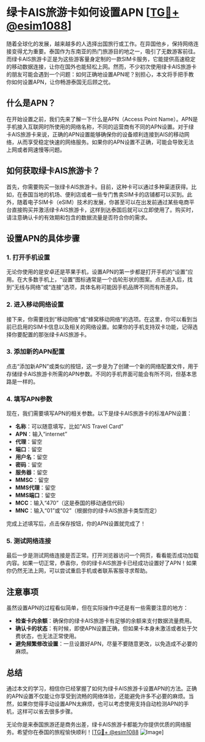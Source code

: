 # 绿卡AIS旅游卡如何设置APN [[TG💪+ @esim1088](https://t.me/s/esim1088)]

随着全球化的发展，越来越多的人选择出国旅行或工作。在异国他乡，保持网络连接变得尤为重要。泰国作为东南亚的热门旅游目的地之一，吸引了无数游客前往。而绿卡AIS旅游卡正是为这些游客量身定制的一款SIM卡服务，它能提供高速稳定的移动数据连接，让你在国外也能轻松上网。然而，不少初次使用绿卡AIS旅游卡的朋友可能会遇到一个问题：如何正确地设置APN呢？别担心，本文将手把手教你如何设置APN，让你畅游泰国无后顾之忧。

## 什么是APN？

在开始设置之前，我们先来了解一下什么是APN（Access Point Name）。APN是手机接入互联网时所使用的网络名称，不同的运营商有不同的APN设置。对于绿卡AIS旅游卡来说，正确的APN设置能够确保你的设备顺利连接到AIS的移动网络，从而享受稳定快速的网络服务。如果你的APN设置不正确，可能会导致无法上网或者网速慢等问题。

## 如何获取绿卡AIS旅游卡？

首先，你需要购买一张绿卡AIS旅游卡。目前，这种卡可以通过多种渠道获得。比如，在泰国当地的机场、便利店或者一些专门售卖SIM卡的店铺都可以买到。此外，随着电子SIM卡（eSIM）技术的发展，你甚至可以在出发前通过某些电商平台直接购买并激活绿卡AIS旅游卡，这样到达泰国后就可以立即使用了。购买时，请注意确认卡的有效期和包含的数据流量是否符合你的需求。

## 设置APN的具体步骤

### 1. 打开手机设置

无论你使用的是安卓还是苹果手机，设置APN的第一步都是打开手机的“设置”应用。在大多数手机上，“设置”图标通常是一个齿轮形状的图案。点击进入后，找到“无线与网络”或“连接”选项，具体名称可能因手机品牌不同而有所差异。

### 2. 进入移动网络设置

接下来，你需要找到“移动网络”或“蜂窝移动网络”的选项。在这里，你可以看到当前已启用的SIM卡信息以及相关的网络设置。如果你的手机支持双卡功能，记得选择你要配置的那张绿卡AIS旅游卡。

### 3. 添加新的APN配置

点击“添加新APN”或类似的按钮，这一步是为了创建一个新的网络配置文件，用于存储绿卡AIS旅游卡所需的APN参数。不同的手机界面可能会有所不同，但基本思路是一样的。

### 4. 填写APN参数

现在，我们需要填写APN的相关参数。以下是绿卡AIS旅游卡的标准APN设置：

- **名称**：可以随意填写，比如“AIS Travel Card”
- **APN**：输入“internet”
- **代理**：留空
- **端口**：留空
- **用户名**：留空
- **密码**：留空
- **服务器**：留空
- **MMSC**：留空
- **MMS代理**：留空
- **MMS端口**：留空
- **MCC**：输入“470”（这是泰国的移动通信代码）
- **MNC**：输入“01”或“02”（根据你的绿卡AIS旅游卡类型而定）

完成上述填写后，点击保存按钮，你的APN设置就完成了！

### 5. 测试网络连接

最后一步是测试网络连接是否正常。打开浏览器访问一个网页，看看能否成功加载内容。如果一切正常，恭喜你，你的绿卡AIS旅游卡已经成功设置好了APN！如果你仍然无法上网，可以尝试重启手机或者联系客服寻求帮助。

## 注意事项

虽然设置APN的过程看似简单，但在实际操作中还是有一些需要注意的地方：

- **检查卡内余额**：确保你的绿卡AIS旅游卡有足够的余额来支付数据流量费用。
- **确认卡的状态**：有时候，即使APN设置正确，但如果卡本身未激活或者处于欠费状态，也无法正常使用。
- **避免频繁修改设置**：一旦设置好APN，尽量不要随意更改，以免造成不必要的麻烦。

## 总结

通过本文的学习，相信你已经掌握了如何为绿卡AIS旅游卡设置APN的方法。正确的APN设置不仅能让你享受到流畅的网络体验，还能避免许多不必要的麻烦。当然，如果你觉得手动设置APN太麻烦，也可以考虑使用支持自动检测APN的手机，这样可以省去很多步骤。

无论你是来泰国旅游还是商务出差，绿卡AIS旅游卡都能为你提供优质的网络服务。希望你在泰国的旅程愉快顺利！[[TG💪+ @esim1088](https://t.me/s/esim1088) ![Image](https://i.postimg.cc/4NQfJmqS/Snipaste-2025-05-13-00-14-12.png)]